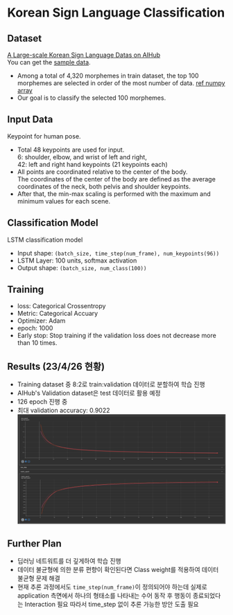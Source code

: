 # Korean Sign Language Classification

## Dataset
[A Large-scale Korean Sign Language Datas on AIHub](https://aihub.or.kr/aihubdata/data/view.do?currMenu=115&topMenu=100&aihubDataSe=realm&dataSetSn=103)  
You can get the [sample data](./data/sample_data).
* Among a total of 4,320 morphemes in train dataset, the top 100 morphemes are selected in order of the most number of data. [ref numpy array](./EDA/top100.npy)
* Our goal is to classify the selected 100 morphemes.

## Input Data
Keypoint for human pose.
* Total 48 keypoints are used for input.  
6: shoulder, elbow, and wrist of left and right,  
42: left and right hand keypoints (21 keypoints each)
* All points are coordinated relative to the center of the body.  
The coordinates of the center of the body are defined as the average coordinates of the neck, both pelvis and shoulder keypoints. 
* After that, the min-max scaling is performed with the maximum and minimum values for each scene.

## Classification Model
LSTM classification model
* Input shape: `(batch_size, time_step(num_frame), num_keypoints(96))`
* LSTM Layer: 100 units, softmax activation
* Output shape: `(batch_size, num_class(100))`

## Training 
* loss: Categorical Crossentropy
* Metric: Categorical Accuary
* Optimizer: Adam
* epoch: 1000
* Early stop: Stop training if the validation loss does not decrease more than 10 times.

## Results (23/4/26 현황)
* Training dataset 중 8:2로 train:validation 데이터로 분할하여 학습 진행
* AIHub's Validation dataset은 test 데이터로 활용 예정
* 126 epoch 진행 중
* 최대 validation accuracy: 0.9022
![학습 그래프](./training_230426.png "학습 그래프")

## Further Plan
* 딥러닝 네트워트를 더 깊게하여 학습 진행
* 데이터 불균형에 의한 분류 편향이 확인된다면 Class weight를 적용하여 데이터 불균형 문제 해결
* 현재 추론 과정에서도 `time_step(num_frame)`이 정의되어야 하는데
실제로 application 측면에서 하나의 형태소를 나타내는 수어 동작 후 행동이 종료되었다는 Interaction 필요
따라서 time_step 없이 추론 가능한 방안 도출 필요
